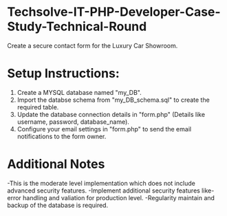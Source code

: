 # Techsolve-IT-PHP-Developer-Case-Study-Technical-Round
Create a secure contact form for the Luxury Car Showroom.

# Setup Instructions:
1. Create a MYSQL database named "my_DB".
2. Import the databse schema from "my_DB_schema.sql" to create the required table.
3. Update the database connection details in "form.php" (Details like username, password, database_name).
4. Configure your email settings in "form.php" to send the email notifications to the form owner.

# Additional Notes
 -This is the moderate level implementation which does not include advanced security features.
 -Implement additional security features like- error handling and valiation for production level.
 -Regularity maintain and backup of the database is required.
